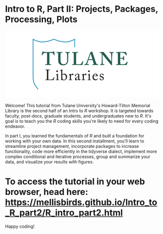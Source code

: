 # Intro to R, Part II: Projects, Packages, Processing, Plots

![](Data_In/Figures/TUL_Logos_narrow.png)

Welcome! This tutorial from Tulane University's Howard-Tilton Memorial Library is the second half of an Intro to *R* workshop. It is targeted towards faculty, post-docs, graduate students, and undergraduates new to *R*. It's goal is to teach you the *R* coding skills you're likely to need for every coding endeavor.

In part I, you learned the fundamentals of *R* and built a foundation for working with your own data. In this second installment, you'll learn to streamline project management, incorporate packages to increase functionality, code more efficiently in the tidyverse dialect, implement more complex conditional and iterative processes, group and summarize your data, and visualize your results with figures.

# To access the tutorial in your web browser, head here: <br> <https://mellisbirds.github.io/Intro_to_R_part2/R_intro_part2.html>

Happy coding!

